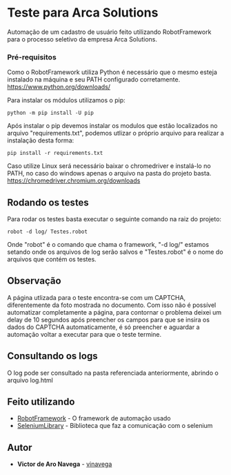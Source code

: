 # Teste para Arca Solutions

Automação de um cadastro de usuário feito utilizando RobotFramework para o processo seletivo da empresa Arca Solutions.

### Pré-requisitos

Como o RobotFramework utiliza Python é necessário que o mesmo esteja instalado na máquina e seu PATH configurado corretamente. https://www.python.org/downloads/

Para instalar os módulos utilizamos o pip:
```
python -m pip install -U pip

```

Após instalar o pip devemos instalar os modulos que estão localizados no arquivo "requirements.txt", podemos utlizar o próprio arquivo para realizar a instalação desta forma:

```
pip install -r requirements.txt

```
Caso utilize Linux será necessário baixar o chromedriver e instalá-lo no PATH, no caso do windows apenas o arquivo na pasta do projeto basta.
https://chromedriver.chromium.org/downloads

## Rodando os testes

Para rodar os testes basta executar o seguinte comando na raiz do projeto:

```
robot -d log/ Testes.robot
```
Onde "robot" é o comando que chama o framework, "-d log/" estamos setando onde os arquivos de log serão salvos e "Testes.robot" é o nome do arquivos que contém os testes.

## Observação

A página utlizada para o teste encontra-se com um CAPTCHA, diferentemente da foto mostrada no documento.
Com isso não é possível automatizar completamente a página, para contornar o problema deixei um delay de 10 segundos após preencher os campos para que se insira os dados do CAPTCHA automaticamente, é só preencher e aguardar a automação voltar a executar para que o teste termine.

## Consultando os logs

O log pode ser consultado na pasta referenciada anteriormente, abrindo o arquivo log.html

## Feito utilizando

* [RobotFramework](https://robotframework.org/) - O framework de automação usado
* [SeleniumLibrary](https://github.com/robotframework/SeleniumLibrary/) - Biblioteca que faz a comunicação com o selenium



## Autor

* **Victor de Aro Navega** - [vinavega](https://github.com/vinavega)
